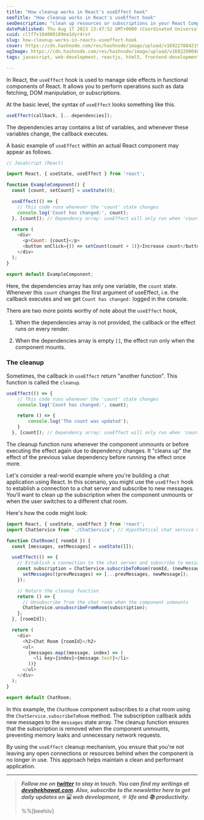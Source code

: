 ```yaml
---
title: "How cleanup works in React's useEffect hook"
seoTitle: "How cleanup works in React's useEffect hook"
seoDescription: "clean up resources or subscriptions in your React Component to prevent memory leaks or unexpected behaviour."
datePublished: Thu Aug 17 2023 13:47:52 GMT+0000 (Coordinated Universal Time)
cuid: cllf7v104000109ma1dyr4rvt
slug: how-cleanup-works-in-reacts-useeffect-hook
cover: https://cdn.hashnode.com/res/hashnode/image/upload/v1692278842194/436ed754-7675-41e2-a27f-55c15f3549a4.png
ogImage: https://cdn.hashnode.com/res/hashnode/image/upload/v1692280048809/7ca1d394-5ea7-4f8f-9540-dfb80c02e770.png
tags: javascript, web-development, reactjs, html5, frontend-development

---
```


In React, the `useEffect` hook is used to manage side effects in functional components of React. It allows you to perform operations such as data fetching, DOM manipulation, or subscriptions.

At the basic level, the syntax of `useEffect` looks something like this.

```javascript
useEffect(callback, [...dependencies]);
```

The dependencies array contains a list of variables, and whenever these variables change, the callback executes.

A basic example of `useEffect` within an actual React component may appear as follows.

```javascript
// JavaScript (React)

import React, { useState, useEffect } from 'react';

function ExampleComponent() {
  const [count, setCount] = useState(0);

  useEffect(() => {
    // This code runs whenever the 'count' state changes
    console.log('Count has changed:', count);
  }, [count]); // Dependency array: useEffect will only run when 'count' changes

  return (
    <div>
      <p>Count: {count}</p>
      <button onClick={() => setCount(count + 1)}>Increase count</button>
    </div>
  );
}

export default ExampleComponent;
```

Here, the dependencies array has only one variable, the `count` state. Whenever this `count` changes the first argument of useEffect, i.e. the callback executes and we get `Count has changed:` logged in the console.

There are two more points worthy of note about the `useEffect` hook,

1. When the dependencies array is not provided, the callback or the effect runs on every render.
    
2. When the dependencies array is empty `[]`, the effect run only when the component mounts.
    

### The cleanup

Sometimes, the callback in `useEffect` return "another function". This function is called the `cleanup`.

```javascript
useEffect(() => {
    // This code runs whenever the 'count' state changes
    console.log('Count has changed:', count);

    return () => {
        console.log('The count was updated');
    }
  }, [count]); // Dependency array: useEffect will only run when 'count'
```

The cleanup function runs whenever the component unmounts or before executing the effect again due to dependency changes. It "cleans up" the effect of the previous value dependency before running the effect once more.

Let's consider a real-world example where you're building a chat application using React. In this scenario, you might use the `useEffect` hook to establish a connection to a chat server and subscribe to new messages. You'll want to clean up the subscription when the component unmounts or when the user switches to a different chat room.

Here's how the code might look:  

```javascript
import React, { useState, useEffect } from 'react';
import ChatService from './ChatService'; // Hypothetical chat service module

function ChatRoom({ roomId }) {
  const [messages, setMessages] = useState([]);

  useEffect(() => {
    // Establish a connection to the chat server and subscribe to messages
    const subscription = ChatService.subscribeToRoom(roomId, (newMessage) => {
      setMessages((prevMessages) => [...prevMessages, newMessage]);
    });

    // Return the cleanup function
    return () => {
      // Unsubscribe from the chat room when the component unmounts
      ChatService.unsubscribeFromRoom(subscription);
    };
  }, [roomId]);

  return (
    <div>
      <h2>Chat Room {roomId}</h2>
      <ul>
        {messages.map((message, index) => (
          <li key={index}>{message.text}</li>
        ))}
      </ul>
    </div>
  );
}

export default ChatRoom;
```

In this example, the `ChatRoom` component subscribes to a chat room using the `ChatService.subscribeToRoom` method. The subscription callback adds new messages to the `messages` state array. The cleanup function ensures that the subscription is removed when the component unmounts, preventing memory leaks and unnecessary network requests.

By using the `useEffect` cleanup mechanism, you ensure that you're not leaving any open connections or resources behind when the component is no longer in use. This approach helps maintain a clean and performant application.

---

> ***Follow me on*** [***twitter***](https://twitter.com/devcodesthings) ***to stay in touch. You can find my writings at*** [***devshekhawat.com***](http://devshekhawat.com)***. Also, subscribe to the newsletter here to get daily updates on 💻 web development, ☀️ life and 📚 productivity.***
> 
> %%[beehiiv]